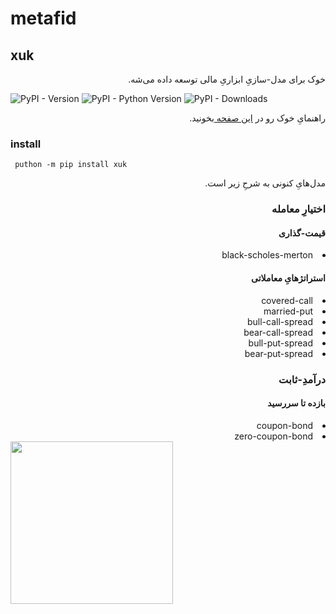 # metafid
## xuk
<div dir="rtl">خوک برای مدل-سازیِ ابزاریِ مالی توسعه داده می‌شه. </div>

![PyPI - Version](https://img.shields.io/pypi/v/xuk)
![PyPI - Python Version](https://img.shields.io/pypi/pyversions/xuk)
![PyPI - Downloads](https://img.shields.io/pypi/dm/xuk)


<div dir="rtl">راهنمایِ خوک رو در 
<a href="https://yghaderi.github.io/xuk/">
این صفحه
</a>
بخونید.</div>

### install 
```shell
 puthon -m pip install xuk
```

<div dir="rtl">
مدل‌هایِ کنونی به شرحِ زیر است.
    <h3>
    اختیارِ معامله
    </h3>
        <h4>
            قیمت-گذاری
        </h4>
            <li>black-scholes-merton</li>
        <h4>
           استراتژهایِ معاملاتی
        </h4>
            <li>covered-call</li>
            <li>married-put</li>
            <li>bull-call-spread</li>
            <li>bear-call-spread</li>
            <li>bull-put-spread</li>
            <li>bear-put-spread</li>
    <h3>
        درآمدِ-ثابت
    </h3>
        <h4>
            بازده تا سررسید
        </h4>
            <li>coupon-bond</li>
            <li>zero-coupon-bond</li>

</div>


<a href="http://www.coffeete.ir/yghaderi">
       <img src="http://www.coffeete.ir/images/buttons/lemonchiffon.png" style="width:260px;" />
</a>

